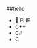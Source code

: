 ##‎hello‎   
-  🐘 PHP       
-  C++             
-  C#                       
-  C                                 